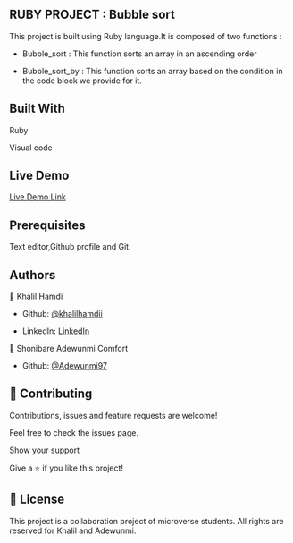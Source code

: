 ## RUBY PROJECT : Bubble sort

</h1>This project is built using Ruby language.It is composed of two functions :

- Bubble_sort : This function sorts an array in an ascending order

- Bubble_sort_by : This function sorts an array based on the condition in the code block we provide for it.

</h1>

## Built With

Ruby

Visual code

## Live Demo

[Live Demo Link](https://repl.it/@Sayr0s/Bubble-sort#main.rb)

## Prerequisites

Text editor,Github profile and Git.

## Authors

👤 Khalil Hamdi

- Github: [@khalilhamdii](https://github.com/khalilhamdii)

- LinkedIn: [LinkedIn](https://www.linkedin.com/in/khalilhamdi/)

👤 Shonibare Adewunmi Comfort

- Github: [@Adewunmi97](https://github.com/Adewunmi97)

## 🤝 Contributing

Contributions, issues and feature requests are welcome!

Feel free to check the issues page.

Show your support

Give a ⭐️ if you like this project!

## 📝 License

This project is a collaboration project of microverse students. All rights are reserved for Khalil and Adewunmi.
